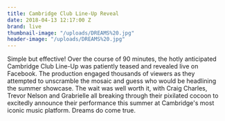 ```yaml
---
title: Cambridge Club Line-Up Reveal
date: 2018-04-13 12:17:00 Z
brand: live
thumbnail-image: "/uploads/DREAMS%20.jpg"
header-image: "/uploads/DREAMS%20.jpg"
---
```


Simple but effective! Over the course of 90 minutes, the hotly anticipated Cambridge Club Line-Up was patiently teased and revealed live on Facebook. The production engaged thousands of viewers as they attempted to unscramble the mosaic and guess who would be headlining the summer showcase. The wait was well worth it, with Craig Charles, Trevor Nelson and Grabrielle all breaking through their pixilated cocoon to excitedly announce their performance this summer at Cambridge's most iconic music platform. Dreams do come true.
